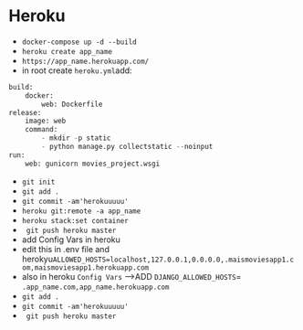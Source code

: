 # Heroku

- `docker-compose up -d --build`
- `heroku create app_name`
- `https://app_name.herokuapp.com/`
- in root create `heroku.yml`add:
```python
build:
    docker:
        web: Dockerfile
release:
    image: web
    command:
        - mkdir -p static
        - python manage.py collectstatic --noinput
run:
    web: gunicorn movies_project.wsgi
```
- `git init`
- `git add .`
- `git commit -am'herokuuuuu'`
- `heroku git:remote -a app_name`
- `heroku stack:set container`
- ` git push heroku master`
- add Config Vars in heroku
- edit this in .env file and herokyu`ALLOWED_HOSTS=localhost,127.0.0.1,0.0.0.0,.maismoviesapp1.com,maismoviesapp1.herokuapp.com`
- also in heroku `Config Vars` -->ADD `DJANGO_ALLOWED_HOSTS`= `.app_name.com,app_name.herokuapp.com`
- `git add .`
- `git commit -am'herokuuuuu'`
- ` git push heroku master`
